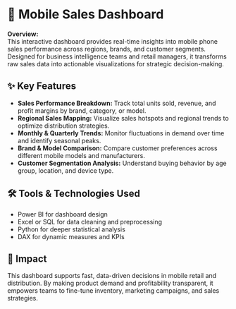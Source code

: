 <h1>📱 Mobile Sales Dashboard</h1>

<p><strong>Overview:</strong><br>
This interactive dashboard provides real-time insights into mobile phone sales performance across regions, brands, and customer segments. Designed for business intelligence teams and retail managers, it transforms raw sales data into actionable visualizations for strategic decision-making.</p>

<h2>✨ Key Features</h2>
<ul>
  <li><strong>Sales Performance Breakdown:</strong> Track total units sold, revenue, and profit margins by brand, category, or model.</li>
  <li><strong>Regional Sales Mapping:</strong> Visualize sales hotspots and regional trends to optimize distribution strategies.</li>
  <li><strong>Monthly & Quarterly Trends:</strong> Monitor fluctuations in demand over time and identify seasonal peaks.</li>
  <li><strong>Brand & Model Comparison:</strong> Compare customer preferences across different mobile models and manufacturers.</li>
  <li><strong>Customer Segmentation Analysis:</strong> Understand buying behavior by age group, location, and device type.</li>
</ul>

<h2>🛠️ Tools & Technologies Used</h2>
<ul>
  <li>Power BI for dashboard design</li>
  <li>Excel or SQL for data cleaning and preprocessing</li>
  <li>Python for deeper statistical analysis</li>
  <li>DAX for dynamic measures and KPIs</li>
</ul>

<h2>🚀 Impact</h2>
<p>This dashboard supports fast, data-driven decisions in mobile retail and distribution. By making product demand and profitability transparent, it empowers teams to fine-tune inventory, marketing campaigns, and sales strategies.</p>
